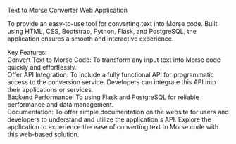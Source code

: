 Text to Morse Converter Web Application

To provide an easy-to-use tool for converting text into Morse code. Built using HTML, CSS, Bootstrap, Python, Flask, and PostgreSQL, the application ensures a smooth and interactive experience.

Key Features:
<br> Convert Text to Morse Code: To transform any input text into Morse code quickly and effortlessly.
<br> Offer API Integration: To include a fully functional API for programmatic access to the conversion service. Developers can integrate this API into their applications or services.
<br>  Backend Performance: To using Flask and PostgreSQL for reliable performance and data management.
<br>  Documentation: To offer simple documentation on the website for users and developers to understand and utilize the application's  API.
Explore the application to experience the ease of converting text to Morse code with this web-based solution.